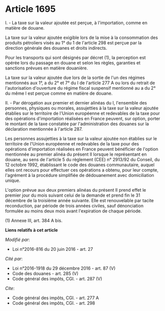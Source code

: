 # Article 1695

I. - La taxe sur la valeur ajoutée est perçue, à l'importation, comme en matière de douane. 

La taxe sur la valeur ajoutée exigible lors de la mise à la consommation des produits pétroliers visés au 1° du 1 de
l'article 298 est perçue par la direction générale des douanes et droits indirects. 

Pour les transports qui sont désignés par décret (1), la perception est opérée lors du passage en douane et selon les règles,
garanties et sanctions prévues en matière douanière. 

La taxe sur la valeur ajoutée due lors de la sortie de l'un des régimes mentionnés aux 1°, a du 2° et 7° du I de l'article
277 A ou lors du retrait de l'autorisation d'ouverture du régime fiscal suspensif mentionné au a du 2° du même I est perçue
comme en matière de douane. 

II. - Par dérogation aux premier et dernier alinéas du I, l'ensemble des personnes, physiques ou morales, assujetties à la
taxe sur la valeur ajoutée établies sur le territoire de l'Union européenne et redevables de la taxe pour des opérations
d'importation réalisées en France peuvent, sur option, porter le montant de la taxe constatée par l'administration des
douanes sur la déclaration mentionnée à l'article 287.

Les personnes assujetties à la taxe sur la valeur ajoutée non établies sur le territoire de l'Union européenne et redevables
de la taxe pour des opérations d'importation réalisées en France peuvent bénéficier de l'option mentionnée au premier alinéa
du présent II lorsque le représentant en douane, au sens de l'article 5 du règlement (CEE) n° 2913/92 du Conseil, du 12
octobre 1992, établissant le code des douanes communautaire, auquel elles ont recours pour effectuer ces opérations a obtenu,
pour leur compte, l'agrément à la procédure simplifiée de dédouanement avec domiciliation unique.

L'option prévue aux deux premiers alinéas du présent II prend effet le premier jour du mois suivant celui de la demande et
prend fin le 31 décembre de la troisième année suivante. Elle est renouvelable par tacite reconduction, par période de trois
années civiles, sauf dénonciation formulée au moins deux mois avant l'expiration de chaque période. 

(1) Annexe III, art. 384 A bis.

**Liens relatifs à cet article**

_Modifié par_:

  - Loi n°2016-816 du 20 juin 2016 - art. 27

_Cité par_:

  - Loi n°2016-1918 du 29 décembre 2016 - art. 87 (V)
  - Code des douanes - art. 285 (V)
  - Code général des impôts, CGI. - art. 287 (V)

_Cite_:

  - Code général des impôts, CGI. - art. 277 A
  - Code général des impôts, CGI. - art. 298
